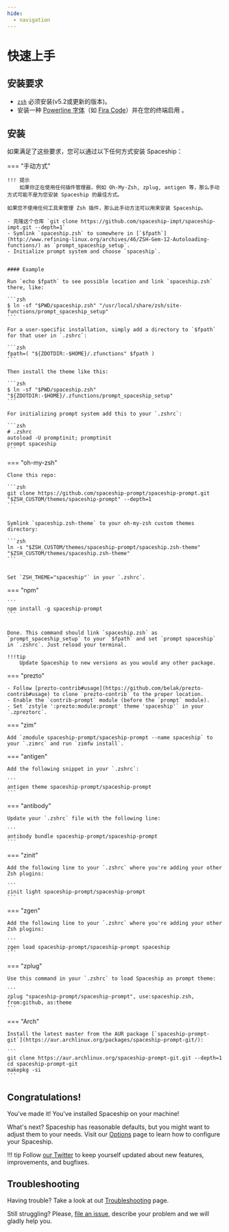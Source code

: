 ```yaml
---
hide:
  - navigation
---
```


# 快速上手

## 安装要求

- [`zsh`](http://www.zsh.org/) 必须安装(v5.2或更新的版本)。
- 安装一种 [Powerline 字体](https://github.com/powerline/fonts)（如 [Fira Code](https://github.com/tonsky/FiraCode)）并在您的终端启用 。

## 安装

如果满足了这些要求，您可以通过以下任何方式安装 Spaceship：

=== "手动方式"

    !!! 提示
        如果你正在使用任何插件管理器，例如 Oh-My-Zsh, zplug, antigen 等，那么手动方式可能不是为您安装 Spaceship 的最佳方式。
    
    如果您不使用任何工具来管理 Zsh 插件，那么此手动方法可以用来安装 Spaceship。

    - 克隆这个仓库 `git clone https://github.com/spaceship-impt/spaceship-impt.git --depth=1`
    - Symlink `spaceship.zsh` to somewhere in [`$fpath`](http://www.refining-linux.org/archives/46/ZSH-Gem-12-Autoloading-functions/) as `prompt_spaceship_setup`.
    - Initialize prompt system and choose `spaceship`.


    #### Example

    Run `echo $fpath` to see possible location and link `spaceship.zsh` there, like:

    ```zsh
    $ ln -sf "$PWD/spaceship.zsh" "/usr/local/share/zsh/site-functions/prompt_spaceship_setup"
    ```

    For a user-specific installation, simply add a directory to `$fpath` for that user in `.zshrc`:

    ```zsh
    fpath=( "${ZDOTDIR:-$HOME}/.zfunctions" $fpath )
    ```

    Then install the theme like this:

    ```zsh
    $ ln -sf "$PWD/spaceship.zsh" "${ZDOTDIR:-$HOME}/.zfunctions/prompt_spaceship_setup"
    ```

    For initializing prompt system add this to your `.zshrc`:

    ```zsh
    # .zshrc
    autoload -U promptinit; promptinit
    prompt spaceship
    ```

=== "oh-my-zsh"

    Clone this repo:

    ```zsh
    git clone https://github.com/spaceship-prompt/spaceship-prompt.git "$ZSH_CUSTOM/themes/spaceship-prompt" --depth=1
    ```


    Symlink `spaceship.zsh-theme` to your oh-my-zsh custom themes directory:

    ```zsh
    ln -s "$ZSH_CUSTOM/themes/spaceship-prompt/spaceship.zsh-theme" "$ZSH_CUSTOM/themes/spaceship.zsh-theme"
    ```


    Set `ZSH_THEME="spaceship"` in your `.zshrc`.

=== "npm"

    ```
    npm install -g spaceship-prompt
    ```


    Done. This command should link `spaceship.zsh` as `prompt_spaceship_setup` to your `$fpath` and set `prompt spaceship` in `.zshrc`. Just reload your terminal.
    
    !!!tip
        Update Spaceship to new versions as you would any other package.

=== "prezto"

    - Follow [prezto-contrib#usage](https://github.com/belak/prezto-contrib#usage) to clone `prezto-contrib` to the proper location.
    - Enable the `contrib-prompt` module (before the `prompt` module).
    - Set `zstyle ':prezto:module:prompt' theme 'spaceship'` in your `.zpreztorc`.

=== "zim"

    Add `zmodule spaceship-prompt/spaceship-prompt --name spaceship` to your `.zimrc` and run `zimfw install`.

=== "antigen"

    Add the following snippet in your `.zshrc`:

    ```
    antigen theme spaceship-prompt/spaceship-prompt
    ```

=== "antibody"

    Update your `.zshrc` file with the following line:

    ```
    antibody bundle spaceship-prompt/spaceship-prompt
    ```

=== "zinit"

    Add the following line to your `.zshrc` where you're adding your other Zsh plugins:

    ```
    zinit light spaceship-prompt/spaceship-prompt
    ```

=== "zgen"

    Add the following line to your `.zshrc` where you're adding your other Zsh plugins:

    ```
    zgen load spaceship-prompt/spaceship-prompt spaceship
    ```

=== "zplug"

    Use this command in your `.zshrc` to load Spaceship as prompt theme:

    ```
    zplug "spaceship-prompt/spaceship-prompt", use:spaceship.zsh, from:github, as:theme
    ```

=== "Arch"

    Install the latest master from the AUR package [`spaceship-prompt-git`](https://aur.archlinux.org/packages/spaceship-prompt-git/):

    ```
    git clone https://aur.archlinux.org/spaceship-prompt-git.git --depth=1
    cd spaceship-prompt-git
    makepkg -si
    ```

## Congratulations!

You've made it! You've installed Spaceship on your machine!

What's next? Spaceship has reasonable defaults, but you might want to adjust them to your needs. Visit our [Options](./options.md) page to learn how to configure your Spaceship.

<!-- prettier-ignore -->
!!! tip Follow [our Twitter](//twitter.com/SpaceshipPrompt) to keep yourself updated about new features, improvements, and bugfixes.

## Troubleshooting

Having trouble? Take a look at out [Troubleshooting](./troubleshooting.md) page.

Still struggling? Please, [file an issue](https://github.com/spaceship-prompt/spaceship-prompt/issues/new/choose), describe your problem and we will gladly help you.
